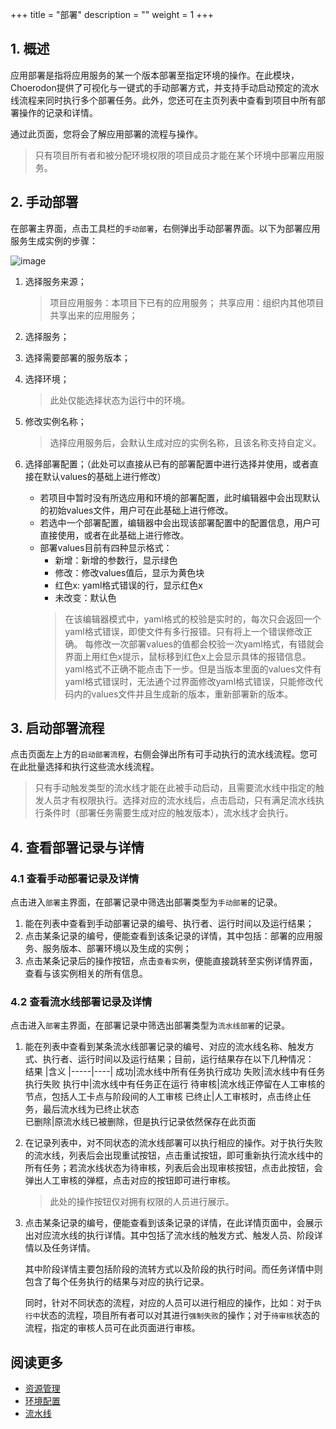 +++
title = "部署"
description = ""
weight = 1
+++

## 1. 概述

应用部署是指将应用服务的某一个版本部署至指定环境的操作。在此模块，Choerodon提供了可视化与一键式的手动部署方式，并支持手动启动预定的流水线流程来同时执行多个部署任务。此外，您还可在主页列表中查看到项目中所有部署操作的记录和详情。

通过此页面，您将会了解应用部署的流程与操作。

> 只有项目所有者和被分配环境权限的项目成员才能在某个环境中部署应用服务。


## 2. 手动部署



在部署主界面，点击工具栏的`手动部署`，右侧弹出手动部署界面。以下为部署应用服务生成实例的步骤：

![image](/docs/user-guide/deploy/app-deploy/images/deployment-operation-01.png)

1. 选择服务来源；  
   > 项目应用服务：本项目下已有的应用服务；
   > 共享应用：组织内其他项目共享出来的应用服务；
  
2. 选择服务；
3. 选择需要部署的服务版本；
4. 选择环境；
   > 此处仅能选择状态为运行中的环境。
5. 修改实例名称； 
   > 选择应用服务后，会默认生成对应的实例名称，且该名称支持自定义。 
6. 选择部署配置；（此处可以直接从已有的部署配置中进行选择并使用，或者直接在默认values的基础上进行修改）
    - 若项目中暂时没有所选应用和环境的部署配置，此时编辑器中会出现默认的初始values文件，用户可在此基础上进行修改。
    - 若选中一个部署配置，编辑器中会出现该部署配置中的配置信息，用户可直接使用，或者在此基础上进行修改。
    - 部署values目前有四种显示格式：
      - 新增：新增的参数行，显示绿色
      - 修改：修改values值后，显示为黄色块
      - 红色x: yaml格式错误的行，显示红色x
      - 未改变：默认色
      > 在该编辑器模式中，yaml格式的校验是实时的，每次只会返回一个yaml格式错误，即使文件有多行报错。只有将上一个错误修改正确。 每修改一次部署values的值都会校验一次yaml格式，有错就会界面上用红色x提示，鼠标移到红色x上会显示具体的报错信息。yaml格式不正确不能点击下一步。但是当版本里面的values文件有yaml格式错误时，无法通个过界面修改yaml格式错误，只能修改代码内的values文件并且生成新的版本，重新部署新的版本。





## 3. 启动部署流程 

点击页面左上方的`启动部署流程`，右侧会弹出所有可手动执行的流水线流程。您可在此批量选择和执行这些流水线流程。  

> 只有手动触发类型的流水线才能在此被手动启动，且需要流水线中指定的触发人员才有权限执行。选择对应的流水线后，点击启动，只有满足流水线执行条件时（部署任务需要生成对应的触发版本），流水线才会执行。


## 4. 查看部署记录与详情

### 4.1 查看手动部署记录及详情
点击进入`部署`主界面，在部署记录中筛选出部署类型为`手动部署`的记录。
1. 能在列表中查看到手动部署记录的编号、执行者、运行时间以及运行结果；
2. 点击某条记录的编号，便能查看到该条记录的详情，其中包括：部署的应用服务、服务版本、部署环境以及生成的实例；
3. 点击某条记录后的操作按钮，点击`查看实例`，便能直接跳转至实例详情界面，查看与该实例相关的所有信息。

### 4.2 查看流水线部署记录及详情

点击进入`部署`主界面，在部署记录中筛选出部署类型为`流水线部署`的记录。
1. 能在列表中查看到某条流水线部署记录的编号、对应的流水线名称、触发方式、执行者、运行时间以及运行结果；目前，运行结果存在以下几种情况：  
    结果  |含义
    |-----|----|
    成功|流水线中所有任务执行成功
    失败|流水线中有任务执行失败
    执行中|流水线中有任务正在运行
    待审核|流水线正停留在人工审核的节点，包括人工卡点与阶段间的人工审核
    已终止|人工审核时，点击终止任务，最后流水线为已终止状态  
    已删除|原流水线已被删除，但是执行记录依然保存在此页面  

2. 在记录列表中，对不同状态的流水线部署可以执行相应的操作。对于执行失败的流水线，列表后会出现重试按钮，点击重试按钮，即可重新执行流水线中的所有任务；若流水线状态为待审核，列表后会出现审核按钮，点击此按钮，会弹出人工审核的弹框，点击对应的按钮即可进行审核。  
   <blockquote class="note"> 此处的操作按钮仅对拥有权限的人员进行展示。
   </blockquote>  
3. 点击某条记录的编号，便能查看到该条记录的详情，在此详情页面中，会展示出对应流水线的执行详情。其中包括了流水线的触发方式、触发人员、阶段详情以及任务详情。  

    其中阶段详情主要包括阶段的流转方式以及阶段的执行时间。而任务详情中则包含了每个任务执行的结果与对应的执行记录。
    
    同时，针对不同状态的流程，对应的人员可以进行相应的操作，比如：对于`执行中`状态的流程，项目所有者可以对其进行`强制失败`的操作；对于`待审核`状态的流程，指定的审核人员可在此页面进行审核。
    


## 阅读更多

- [资源管理](../resource)
- [环境配置](../../env-config)
- [流水线](../pipline)